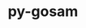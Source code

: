 ---
title: "py-gosam"
layout: cache
categories: [package, develop]
meta: {"compilers": ["gcc@=11.4.0"], "num_specs": 7, "num_specs_by_stack": {"hep": 7, "root": 7}, "oss": ["ubuntu22.04"], "platforms": ["linux"], "stacks": ["hep", "root"], "targets": ["x86_64_v3"], "versions": ["2.1.2"]}
spec_details: [{"compiler": "gcc@=11.4.0", "hash": "ay2gn75tsd3rycvnyeumfowyvz7rh6cm", "os": "ubuntu22.04", "platform": "linux", "size": "-", "stacks": ["hep", "root"], "tarball": "https://binaries.spack.io/develop/build_cache/linux-ubuntu22.04-x86_64_v3/gcc-11.4.0/py-gosam-2.1.2/linux-ubuntu22.04-x86_64_v3-gcc-11.4.0-py-gosam-2.1.2-ay2gn75tsd3rycvnyeumfowyvz7rh6cm.spack", "target": "x86_64_v3", "variants": ["build_system=generic"], "versions": ["2.1.2"]}, {"compiler": "gcc@=11.4.0", "hash": "f7p5s5o7ltnscxemccgtbrj52o42k6ym", "os": "ubuntu22.04", "platform": "linux", "size": "-", "stacks": ["hep", "root"], "tarball": "https://binaries.spack.io/develop/build_cache/linux-ubuntu22.04-x86_64_v3/gcc-11.4.0/py-gosam-2.1.2/linux-ubuntu22.04-x86_64_v3-gcc-11.4.0-py-gosam-2.1.2-f7p5s5o7ltnscxemccgtbrj52o42k6ym.spack", "target": "x86_64_v3", "variants": ["build_system=generic"], "versions": ["2.1.2"]}, {"compiler": "gcc@=11.4.0", "hash": "hb4ly4q36iulm6pxms3frofgj7jb4rs6", "os": "ubuntu22.04", "platform": "linux", "size": "-", "stacks": ["hep", "root"], "tarball": "https://binaries.spack.io/develop/build_cache/linux-ubuntu22.04-x86_64_v3/gcc-11.4.0/py-gosam-2.1.2/linux-ubuntu22.04-x86_64_v3-gcc-11.4.0-py-gosam-2.1.2-hb4ly4q36iulm6pxms3frofgj7jb4rs6.spack", "target": "x86_64_v3", "variants": ["build_system=generic"], "versions": ["2.1.2"]}, {"compiler": "gcc@=11.4.0", "hash": "mv63asrstyujfmnx7jnkmi4tvl4ijxxd", "os": "ubuntu22.04", "platform": "linux", "size": "-", "stacks": ["hep", "root"], "tarball": "https://binaries.spack.io/develop/build_cache/linux-ubuntu22.04-x86_64_v3/gcc-11.4.0/py-gosam-2.1.2/linux-ubuntu22.04-x86_64_v3-gcc-11.4.0-py-gosam-2.1.2-mv63asrstyujfmnx7jnkmi4tvl4ijxxd.spack", "target": "x86_64_v3", "variants": ["build_system=generic"], "versions": ["2.1.2"]}, {"compiler": "gcc@=11.4.0", "hash": "nsmni6mnweu2rrubycvcbccwmsfoxtr4", "os": "ubuntu22.04", "platform": "linux", "size": "-", "stacks": ["hep", "root"], "tarball": "https://binaries.spack.io/develop/build_cache/linux-ubuntu22.04-x86_64_v3/gcc-11.4.0/py-gosam-2.1.2/linux-ubuntu22.04-x86_64_v3-gcc-11.4.0-py-gosam-2.1.2-nsmni6mnweu2rrubycvcbccwmsfoxtr4.spack", "target": "x86_64_v3", "variants": ["build_system=generic"], "versions": ["2.1.2"]}, {"compiler": "gcc@=11.4.0", "hash": "qnaj4nt2szh3znas3zkye2gjnlpmzsw3", "os": "ubuntu22.04", "platform": "linux", "size": "-", "stacks": ["hep", "root"], "tarball": "https://binaries.spack.io/develop/build_cache/linux-ubuntu22.04-x86_64_v3/gcc-11.4.0/py-gosam-2.1.2/linux-ubuntu22.04-x86_64_v3-gcc-11.4.0-py-gosam-2.1.2-qnaj4nt2szh3znas3zkye2gjnlpmzsw3.spack", "target": "x86_64_v3", "variants": ["build_system=generic"], "versions": ["2.1.2"]}, {"compiler": "gcc@=11.4.0", "hash": "xpg3wtohjhczg3nllsl2bib3d7mnzgc5", "os": "ubuntu22.04", "platform": "linux", "size": "-", "stacks": ["hep", "root"], "tarball": "https://binaries.spack.io/develop/build_cache/linux-ubuntu22.04-x86_64_v3/gcc-11.4.0/py-gosam-2.1.2/linux-ubuntu22.04-x86_64_v3-gcc-11.4.0-py-gosam-2.1.2-xpg3wtohjhczg3nllsl2bib3d7mnzgc5.spack", "target": "x86_64_v3", "variants": ["build_system=generic"], "versions": ["2.1.2"]}]
---